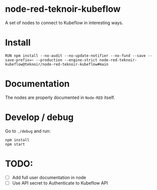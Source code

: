 # node-red-teknoir-kubeflow
A set of nodes to connect to Kubeflow in interesting ways.

# Install
```
RUN npm install --no-audit --no-update-notifier --no-fund --save --save-prefix=~ --production --engine-strict node-red-teknoir-kubeflow@teknoir/node-red-teknoir-kubeflow#main
```

# Documentation
The nodes are properly documented in `Node-RED` itself. 

# Develop / debug
Go to `./debug` and run:
```
npm install
npm start
```

# TODO:
- [ ] Add full user documentation in node
- [ ] Use API secret to Authenticate to Kubeflow API
